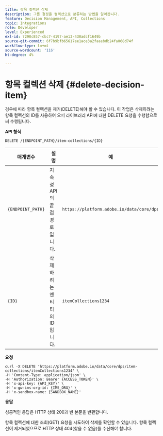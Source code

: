 ```yaml
---
title: 항목 컬렉션 삭제
description: 그룹 결정을 컬렉션으로 분류하는 방법을 알아봅니다.
feature: Decision Management, API, Collections
topic: Integrations
role: Developer
level: Experienced
exl-id: 7290c857-cbc7-4197-ae13-430adcf1649b
source-git-commit: 6f7b9bfb65617ee1ace3a2faaebdb24fa068d74f
workflow-type: tm+mt
source-wordcount: '116'
ht-degree: 4%

---
```


# 항목 컬렉션 삭제 {#delete-decision-item}

경우에 따라 항목 컬렉션을 제거(DELETE)해야 할 수 있습니다. 이 작업은 삭제하려는 항목 컬렉션의 ID를 사용하여 오퍼 라이브러리 API에 대한 DELETE 요청을 수행함으로써 수행됩니다.

**API 형식**

```http
DELETE /{ENDPOINT_PATH}/item-collections/{ID}
```

| 매개변수 | 설명 | 예 |
| --------- | ----------- | ------- |
| `{ENDPOINT_PATH}` | 지속성 API의 끝점 경로입니다. | `https://platform.adobe.io/data/core/dps` |
| `{ID}` | 삭제하려는 엔티티의 ID입니다. | `itemCollections1234` |

**요청**

```shell
curl -X DELETE 'https://platform.adobe.io/data/core/dps/item-collections/itemCollections1234' \
-H 'Content-Type: application/json' \
-H 'Authorization: Bearer {ACCESS_TOKEN}' \
-H 'x-api-key: {API_KEY}' \
-H 'x-gw-ims-org-id: {IMS_ORG}' \
-H 'x-sandbox-name: {SANDBOX_NAME}'
```

**응답**

성공적인 응답은 HTTP 상태 200과 빈 본문을 반환합니다.

항목 컬렉션에 대한 조회(GET) 요청을 시도하여 삭제를 확인할 수 있습니다. 항목 컬렉션이 제거되었으므로 HTTP 상태 404(찾을 수 없음)를 수신해야 합니다.
